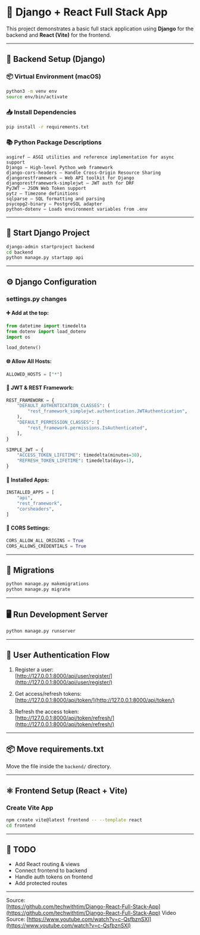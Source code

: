 # 🧰 Django + React Full Stack App

This project demonstrates a basic full stack application using **Django** for the backend and **React (Vite)** for the frontend.

---

## 🔧 Backend Setup (Django)

### 📦 Virtual Environment (macOS)
```bash
python3 -m venv env
source env/bin/activate
```

### 📥 Install Dependencies
```bash
pip install -r requirements.txt
```

### 📚 Python Package Descriptions
```
asgiref – ASGI utilities and reference implementation for async support  
Django – High-level Python web framework  
django-cors-headers – Handle Cross-Origin Resource Sharing  
djangorestframework – Web API toolkit for Django  
djangorestframework-simplejwt – JWT auth for DRF  
PyJWT – JSON Web Token support  
pytz – Timezone definitions  
sqlparse – SQL formatting and parsing  
psycopg2-binary – PostgreSQL adapter  
python-dotenv – Loads environment variables from .env
```

---

## 🚀 Start Django Project
```bash
django-admin startproject backend
cd backend
python manage.py startapp api
```

---

## ⚙️ Django Configuration

### settings.py changes

#### ➕ Add at the top:
```python
from datetime import timedelta
from dotenv import load_dotenv
import os

load_dotenv()
```

#### 🌐 Allow All Hosts:
```python
ALLOWED_HOSTS = ["*"]
```

#### 🔐 JWT & REST Framework:
```python
REST_FRAMEWORK = {
    "DEFAULT_AUTHENTICATION_CLASSES": (
        "rest_framework_simplejwt.authentication.JWTAuthentication",
    ),
    "DEFAULT_PERMISSION_CLASSES": [
        "rest_framework.permissions.IsAuthenticated",
    ],
}

SIMPLE_JWT = {
    "ACCESS_TOKEN_LIFETIME": timedelta(minutes=30),
    "REFRESH_TOKEN_LIFETIME": timedelta(days=1),
}
```

#### 🧩 Installed Apps:
```python
INSTALLED_APPS = [
    "api",
    "rest_framework",
    "corsheaders",
]
```

#### 🔄 CORS Settings:
```python
CORS_ALLOW_ALL_ORIGINS = True
CORS_ALLOWS_CREDENTIALS = True
```

---

## 🔄 Migrations
```bash
python manage.py makemigrations
python manage.py migrate
```

---

## 🖥 Run Development Server
```bash
python manage.py runserver
```

---

## 🔐 User Authentication Flow

1. Register a user:  
   [http://127.0.0.1:8000/api/user/register/](http://127.0.0.1:8000/api/user/register/)

2. Get access/refresh tokens:  
   [http://127.0.0.1:8000/api/token/](http://127.0.0.1:8000/api/token/)

3. Refresh the access token:  
   [http://127.0.0.1:8000/api/token/refresh/](http://127.0.0.1:8000/api/token/refresh/)

---

## 📦 Move requirements.txt
Move the file inside the `backend/` directory.

---

## ⚛️ Frontend Setup (React + Vite)

### Create Vite App
```bash
npm create vite@latest frontend -- --template react
cd frontend
```

---

## 📌 TODO

- Add React routing & views
- Connect frontend to backend
- Handle auth tokens on frontend
- Add protected routes

---



Source:  
   [https://github.com/techwithtim/Django-React-Full-Stack-App](https://github.com/techwithtim/Django-React-Full-Stack-App)
Video Source:
    [https://www.youtube.com/watch?v=c-QsfbznSXI](https://www.youtube.com/watch?v=c-QsfbznSXI)